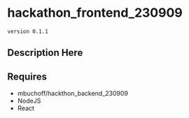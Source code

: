# hackathon_frontend_230909

`version 0.1.1`

## Description Here

## Requires

* mbuchoff/hackthon_backend_230909
* NodeJS
* React